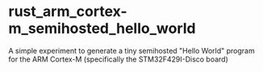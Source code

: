 # rust_arm_cortex-m_semihosted_hello_world
A simple experiment to generate a tiny semihosted "Hello World" program for the ARM Cortex-M (specifically the STM32F429I-Disco board)
